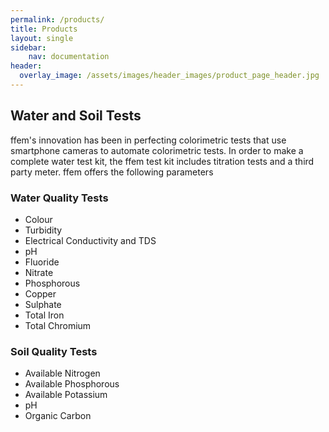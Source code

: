 ```yaml
---
permalink: /products/
title: Products
layout: single
sidebar: 
    nav: documentation
header:
  overlay_image: /assets/images/header_images/product_page_header.jpg
---
```


## Water and Soil Tests
ffem's innovation has been in perfecting colorimetric tests that use smartphone cameras to automate colorimetric tests. In order to make a complete water test kit, the ffem test kit includes titration tests and a third party meter. ffem offers the following parameters

### Water Quality Tests
* Colour
* Turbidity
* Electrical Conductivity and TDS
* pH
* Fluoride
* Nitrate
* Phosphorous
* Copper
* Sulphate
* Total Iron
* Total Chromium

### Soil Quality Tests
* Available Nitrogen
* Available Phosphorous
* Available Potassium
* pH
* Organic Carbon

